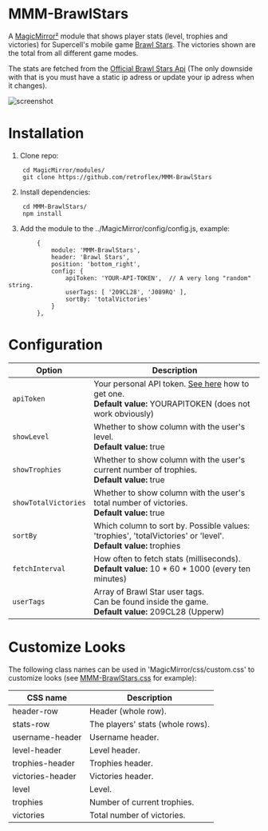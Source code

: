 # MMM-BrawlStars
A [MagicMirror²](https://github.com/MichMich/MagicMirror) module that shows player stats (level, trophies and victories) for Supercell's mobile game [Brawl Stars](https://supercell.com/en/games/brawlstars/). The victories shown are the total from all different game modes.

The stats are fetched from the [Official Brawl Stars Api](https://developer.brawlstars.com/#/) (The only downside with that is you must have a static ip adress or update your ip adress when it changes).

![screenshot](https://user-images.githubusercontent.com/25268023/57482419-dbd6c800-72a4-11e9-849c-42d6872c0b24.png)

# Installation
1. Clone repo:
```
	cd MagicMirror/modules/
	git clone https://github.com/retroflex/MMM-BrawlStars
```
2. Install dependencies:
```
	cd MMM-BrawlStars/
	npm install
```
3. Add the module to the ../MagicMirror/config/config.js, example:
```
		{
			module: 'MMM-BrawlStars',
			header: 'Brawl Stars',
			position: 'bottom_right',
			config: {
				apiToken: 'YOUR-API-TOKEN',  // A very long "random" string.
				userTags: [ '209CL28', 'J089RQ' ],
				sortBy: 'totalVictories'
			}
		},
```
# Configuration
| Option                        | Description
| ------------------------------| -----------
| `apiToken`                    | Your personal API token. [See here](ttps://developer.brawlstars.com/#/) how to get one.<br />**Default value:** YOURAPITOKEN (does not work obviously)
| `showLevel`                   | Whether to show column with the user's level.<br />**Default value:** true
| `showTrophies`                | Whether to show column with the user's current number of trophies.<br />**Default value:** true
| `showTotalVictories`          | Whether to show column with the user's total number of victories.<br />**Default value:** true
| `sortBy`                      | Which column to sort by. Possible values: 'trophies', 'totalVictories' or 'level'.<br />**Default value:** trophies
| `fetchInterval`               | How often to fetch stats (milliseconds).<br />**Default value:** 10 * 60 * 1000 (every ten minutes)
| `userTags`                    | Array of Brawl Star user tags.<br />Can be found inside the game.<br />**Default value:** 209CL28 (Upperw)

# Customize Looks
The following class names can be used in 'MagicMirror/css/custom.css' to customize looks (see [MMM-BrawlStars.css](https://github.com/retroflex/MMM-BrawlStars/blob/master/MMM-BrawlStars.css) for example):

| CSS name                      | Description
| ------------------------------| -----------
| header-row                    | Header (whole row).
| stats-row                     | The players' stats (whole rows).
| username-header               | Username header.
| level-header                  | Level header.
| trophies-header               | Trophies header.
| victories-header              | Victories header.
| level                         | Level.
| trophies                      | Number of current trophies.
| victories                     | Total number of victories.
